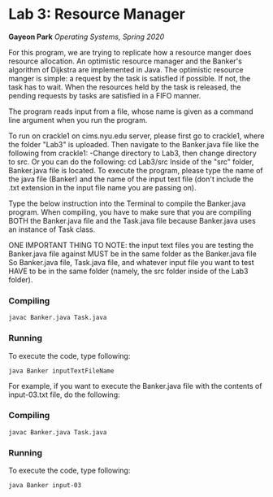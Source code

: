 Lab 3: Resource Manager
===============
**Gayeon Park**
*Operating Systems, Spring 2020*

For this program, we are trying to replicate how a resource manger does resource allocation. An optimistic resource manager and the Banker's algorithm of Dijkstra are implemented in Java. The optimistic resource manger is simple: a request by the task is satisfied if possible. If not, the task has to wait. When the resources held by the task is released, the pending requests by tasks are satisfied in a FIFO manner. 

The program reads input from a file, whose name is given as a command line argument when you run the program.

To run on crackle1 on cims.nyu.edu server, please first go to crackle1, where the folder "Lab3" is uploaded. Then navigate to the Banker.java file like the following from crackle1:
     -Change directory to Lab3, then change directory to src.
     Or you can do the following:
            cd Lab3/src
Inside of the "src" folder, Banker.java file is located.
To execute the program, please type the name of the java file (Banker) and the name of the input text file (don't include the .txt extension in the input file name you are passing on). 

Type the below instruction into the Terminal to compile the Banker.java program.
When compiling, you have to make sure that you are compiling BOTH the Banker.java file and the Task.java file because Banker.java uses an instance of Task class.

ONE IMPORTANT THING TO NOTE: the input text files you are testing the Banker.java file against MUST be in the same folder as the Banker.java file
So Banker.java file, Task.java file, and whatever input file you want to test HAVE to be in the same folder (namely, the src folder inside of the Lab3 folder).

### Compiling
```
javac Banker.java Task.java
```

### Running
To execute the code, type following:
```
java Banker inputTextFileName

```
For example, if you want to execute the Banker.java file with the contents of input-03.txt file, do the following: 

### Compiling
```
javac Banker.java Task.java
```

### Running
To execute the code, type following:
```
java Banker input-03

```
